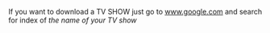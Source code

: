 If you want to download a TV SHOW just go to www.google.com and search for index of *the name of your TV show*
